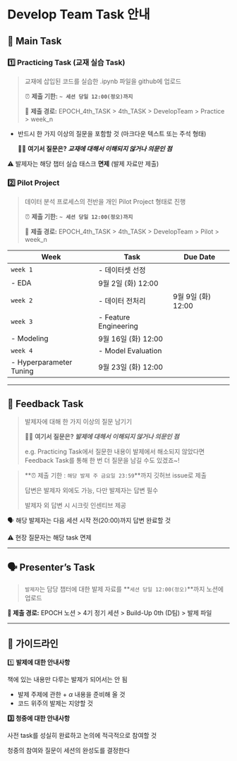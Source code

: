 # Develop Team Task 안내

## 📖 Main **Task**

### **1️⃣** Practic**ing Task (교재 실습 Task)**

> 교재에 삽입된 코드를 실습한 .ipynb 파일을 github에 업로드
> 
> 
> ⏰ **제출 기한:**  **`~ 세션 당일 12:00(정오)까지`**
> 
> 📍 **제출 경로:** EPOCH_4th_TASK > 4th_TASK > DevelopTeam > Practice > week_n
> 
- 반드시 한 가지 이상의 질문을 포함할 것 (마크다운 텍스트 또는 주석 형태)
    
    ✍🏻 **여기서 질문은? *교재에 대해서 이해되지 않거나 의문인 점***
    

⚠️ 발제자는 해당 챕터 실습 태스크 **면제** (발제 자료만 제출)

### **2️⃣ Pilot Project**

> 데이터 분석 프로세스의 전반을 개인 Pilot Project 형태로 진행
> 
> 
> ⏰ **제출 기한:**  **`~ 세션 당일 12:00(정오)까지`**
> 
> 📍 **제출 경로:** EPOCH_4th_TASK > 4th_TASK > DevelopTeam > Pilot > week_n
> 

| Week | Task | Due Date |
| --- | --- | --- |
| `week 1` | - 데이터셋 선정
- EDA | 9월 2일 (화) 12:00 |
| `week 2` | - 데이터 전처리 | 9월 9일 (화) 12:00 |
| `week 3` | - Feature Engineering
- Modeling | 9월 16일 (화) 12:00 |
| `week 4` | - Model Evaluation
- Hyperparameter Tuning | 9월 23일 (화) 12:00 |

---

## 📝 **Feedback Task**

> 발제자에 대해 한 가지 이상의 질문 남기기
> 
> 
> ✍🏻 **여기서 질문은? *발제에 대해서 이해되지 않거나 의문인 점***
> 
> e.g. Practicing Task에서 질문한 내용이 발제에서 해소되지 않았다면
> Feedback Task를 통해 한 번 더 질문을 남길 수도 있겠죠~!
> 

> **⏰ 제출 기한 : `해당 발제 주 금요일 23:59`**까지 깃허브 issue로 제출
> 
> 
> 답변은 발제자 외에도 가능, 다만 발제자는 답변 필수
> 
> 발제자 외 답변 시 시크릿 인센티브 제공
> 

🗣️ 해당 발제자는 다음 세션 시작 전(20:00)까지 답변 완료할 것

⚠️ 현장 질문자는 해당 task 면제

---

## **🗣️ Presenter’s Task**

> `발제자`는 담당 챕터에 대한 발제 자료를 **`세션 당일 12:00(정오)`**까지 노션에 업로드
> 

**📍 제출 경로:** EPOCH 노션 > 4기 정기 세션 > Build-Up 0th (D팀) > 발제 파일

---

## 📎 가이드라인

1️⃣ **발제에 대한 안내사항**

책에 있는 내용만 다루는 발제가 되어서는 안 됨

- 발제 주제에 관한 + $\alpha$ 내용을 준비해 올 것
- 코드 위주의 발제는 지양할 것

**3️⃣ 청중에 대한 안내사항**

사전 task를 성실히 완료하고 논의에 적극적으로 참여할 것

청중의 참여와 질문이 세션의 완성도를 결정한다
